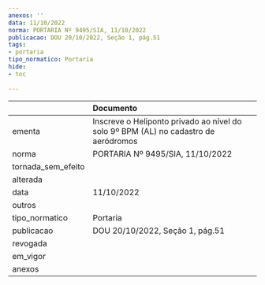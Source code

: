 ```yaml
---
anexos: ''
data: 11/10/2022
norma: PORTARIA Nº 9495/SIA, 11/10/2022
publicacao: DOU 20/10/2022, Seção 1, pág.51
tags:
- portaria
tipo_normatico: Portaria
hide: 
- toc 
 
---
```


|                    | Documento                                                                           |
|:-------------------|:------------------------------------------------------------------------------------|
| ementa             | Inscreve o Heliponto privado ao nível do solo 9º BPM (AL) no cadastro de aeródromos |
| norma              | PORTARIA Nº 9495/SIA, 11/10/2022                                                    |
| tornada_sem_efeito |                                                                                     |
| alterada           |                                                                                     |
| data               | 11/10/2022                                                                          |
| outros             |                                                                                     |
| tipo_normatico     | Portaria                                                                            |
| publicacao         | DOU 20/10/2022, Seção 1, pág.51                                                     |
| revogada           |                                                                                     |
| em_vigor           |                                                                                     |
| anexos             |                                                                                     |